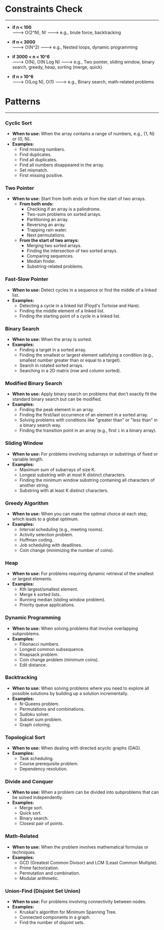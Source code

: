 # Constraints Check
------------------

- **if n < 100**  
  ---> O(2^N), N! ---> e.g., brute force, backtracking
  
- **if n < 3000**  
  ---> O(N^2) ---> e.g., Nested loops, dynamic programming

- **if 3000 < n < 10^6**  
  ---> O(N), O(N Log N) ---> e.g., Two pointer, sliding window, binary search, greedy, heap, sorting (merge, quick)

- **if n > 10^6**  
  ---> O(Log N), O(1) ---> e.g., Binary search, math-related problems

# Patterns 
----------

### Cyclic Sort  
- **When to use:** When the array contains a range of numbers, e.g., {1, N} or {0, N}.  
- **Examples:** 
  - Find missing numbers.
  - Find duplicates.
  - Find all duplicates.
  - Find all numbers disappeared in the array.
  - Set mismatch.
  - First missing positive.

### Two Pointer  
- **When to use:** Start from both ends or from the start of two arrays.
  - **From both ends:**  
    - Checking if an array is a palindrome.
    - Two-sum problems on sorted arrays.
    - Partitioning an array.
    - Reversing an array.
    - Trapping rain water.
    - Next permutations.
  - **From the start of two arrays:**  
    - Merging two sorted arrays.
    - Finding the intersection of two sorted arrays.
    - Comparing sequences.
    - Median finder.
    - Substring-related problems.

### Fast-Slow Pointer  
- **When to use:** Detect cycles in a sequence or find the middle of a linked list.
- **Examples:** 
  - Detecting a cycle in a linked list (Floyd's Tortoise and Hare).
  - Finding the middle element of a linked list.
  - Finding the starting point of a cycle in a linked list.

### Binary Search  
- **When to use:** When the array is sorted.
- **Examples:**  
  - Finding a target in a sorted array.
  - Finding the smallest or largest element satisfying a condition (e.g., smallest number greater than or equal to a target).
  - Search in rotated sorted arrays.
  - Searching in a 2D matrix (row and column sorted).

### Modified Binary Search  
- **When to use:** Apply binary search on problems that don't exactly fit the standard binary search but can be modified.
- **Examples:**  
  - Finding the peak element in an array.
  - Finding the first/last occurrence of an element in a sorted array.
  - Solving problems with conditions like "greater than" or "less than" in a binary search way.
  - Finding the transition point in an array (e.g., first `1` in a binary array).

### Sliding Window  
- **When to use:** For problems involving subarrays or substrings of fixed or variable length.
- **Examples:**  
  - Maximum sum of subarrays of size K.
  - Longest substring with at most K distinct characters.
  - Finding the minimum window substring containing all characters of another string.
  - Substring with at least K distinct characters.
  
### Greedy Algorithm  
- **When to use:** When you can make the optimal choice at each step, which leads to a global optimum.
- **Examples:**  
  - Interval scheduling (e.g., meeting rooms).
  - Activity selection problem.
  - Huffman coding.
  - Job scheduling with deadlines.
  - Coin change (minimizing the number of coins).

### Heap  
- **When to use:** For problems requiring dynamic retrieval of the smallest or largest elements.
- **Examples:**  
  - Kth largest/smallest element.
  - Merge k sorted lists.
  - Running median (sliding window problem).
  - Priority queue applications.

### Dynamic Programming  
- **When to use:** When solving problems that involve overlapping subproblems.
- **Examples:**  
  - Fibonacci numbers.
  - Longest common subsequence.
  - Knapsack problem.
  - Coin change problem (minimum coins).
  - Edit distance.

### Backtracking  
- **When to use:** When solving problems where you need to explore all possible solutions by building up a solution incrementally.
- **Examples:**  
  - N-Queens problem.
  - Permutations and combinations.
  - Sudoku solver.
  - Subset sum problem.
  - Graph coloring.

### Topological Sort  
- **When to use:** When dealing with directed acyclic graphs (DAG).
- **Examples:**  
  - Task scheduling.
  - Course prerequisite problem.
  - Dependency resolution.

### Divide and Conquer  
- **When to use:** When a problem can be divided into subproblems that can be solved independently.
- **Examples:**  
  - Merge sort.
  - Quick sort.
  - Binary search.
  - Closest pair of points.

### Math-Related  
- **When to use:** When the problem involves mathematical formulas or techniques.
- **Examples:**  
  - GCD (Greatest Common Divisor) and LCM (Least Common Multiple).
  - Prime factorization.
  - Permutation and combination.
  - Modular arithmetic.

### Union-Find (Disjoint Set Union)  
- **When to use:** For problems involving connectivity between nodes.
- **Examples:**  
  - Kruskal's algorithm for Minimum Spanning Tree.
  - Connected components in a graph.
  - Find the number of disjoint sets.
